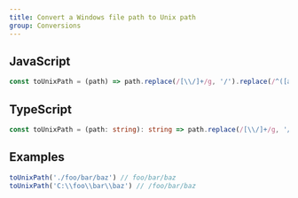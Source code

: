 ```yaml
---
title: Convert a Windows file path to Unix path
group: Conversions
---
```


## JavaScript
```js
const toUnixPath = (path) => path.replace(/[\\/]+/g, '/').replace(/^([a-zA-Z]+:|\.\/)/, '')
```

## TypeScript
```ts
const toUnixPath = (path: string): string => path.replace(/[\\/]+/g, '/').replace(/^([a-zA-Z]+:|\.\/)/, '')
```

## Examples
```js
toUnixPath('./foo/bar/baz') // foo/bar/baz
toUnixPath('C:\\foo\\bar\\baz') // /foo/bar/baz
```
